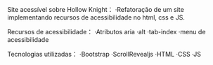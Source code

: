 Site acessível sobre Hollow Knight：
·Refatoração de um site implementando recursos de acessibilidade no html, css e JS.


Recursos de acessibilidade：
·Atributos aria
·alt
·tab-index
·menu de acessibilidade


Tecnologias utilizadas：
·Bootstrap
·ScrollRevealjs
·HTML
·CSS
·JS
